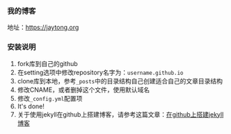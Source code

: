 ### 我的博客
地址：https://jaytong.org

### 安装说明
1. fork库到自己的github
2. 在setting选项中修改repository名字为：`username.github.io`
3. clone库到本地，参考`_posts`中的目录结构自己创建适合自己的文章目录结构
4. 修改CNAME，或者删掉这个文件，使用默认域名
5. 修改`_config.yml`配置项
6. It's done!
7. 关于使用jekyll在github上搭建博客，请参考这篇文章：[在github上搭建jekyll博客](http://liuyanwei.jumppo.com/2014/02/12/how-to-deploy-a-blog-on-github-by-jekyll.html)




